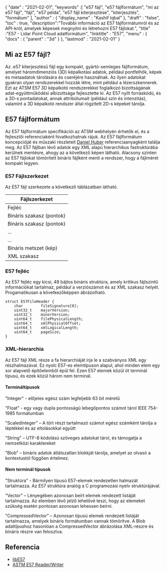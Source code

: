 {
  "date" : "2021-02-01",
  "keywords" :[ "e57 fájl", "e57 fájlformátum", "mi az e57 fájl", "fájl", "e57 példa", "e57 fájl kiterjesztése", "kiterjesztés", "formátum" ],
  "author" : {
    "display_name" : "Kashif Iqbal"
},
  "draft" : "false",
  "toc" : true,
  "description":"További információ az E57 fájlformátumról és az API-król, amelyek képesek megnyitni és létrehozni E57 fájlokat.",
  "title" :"E57 - Lidar Point Cloud adatformátum",
  "linktitle" : "E57",
  "menu" : {
    "docs" : {
      "parent" : "3d"
}
},
  "lastmod" : "2021-02-01"
}

## Mi az E57 fájl?

Az .e57 kiterjesztésű fájl egy kompakt, gyártó-semleges fájlformátum, amelyet háromdimenziós (3D) képalkotási adatok, például pontfelhők, képek és metaadatok tárolására és cseréjére használnak. Az ilyen adatokat gyakran olyan rendszerekkel hozzák létre, mint például a lézerszkennerek. Ezt az ATSM E57 3D képalkotó rendszerekkel foglalkozó bizottságának adat-együttműködési albizottsága fejlesztette ki. Az E57 nyílt forráskódú, és a 3D-s pontadatokat, annak attribútumait (például szín és intenzitás), valamint a 3D képalkotó rendszer által rögzített 2D-s képeket tárolja.

## E57 fájlformátum

Az E57 fájlformátum specifikációi az ATSM webhelyén érhetők el, és a fejlesztői referenciaként hivatkozhatnak rájuk. Az E57 fájlformátum koncepcióját és műszaki részleteit [Daniel Huber](https://paulbourke.net/dataformats/e57/2011-huber-e57-v3.pdf) referenciaanyagként találja meg. Az E57 fájlban lévő adatok egy XML alapú hierarchikus fastruktúrába kerülnek mentésre, ahogy az a következő képen látható. Alacsony szinten az E57 fájlokat tömörített bináris fájlként menti a rendszer, hogy a fájlméret kompakt legyen.

### E57 Fájlszerkezet

Az E57 fájl szerkezete a következő táblázatban látható.

| Fájlszerkezet|
---|
|Fejléc|
|Bináris szakasz (pontok)|
|Bináris szakasz (pontok)|
|...|
|...|
|Bináris metszet (kép)|
|XML szakasz|

### E57 fejléc

Az E57 fejléc egy kicsi, 48 bájtos bináris struktúra, amely kritikus fájlszintű információkat tartalmaz, például a verziószámot és az XML szakasz helyét. Progamatikusan a következőképpen ábrázolható.

```
struct E57FileHeader {
    char        fileSignature[8];
    uint32_t    majorVersion;
    uint32_t    minorVersion;
    uint64_t    filePhysicalLength;
    uint64_t    xmlPhysicalOffset;
    uint64_t    xmlLogicalLength;
    uint64_t    pageSize;
}
```

### XML-hierarchia

Az E57 fájl XML része a fa hierarchiáját írja le a szabványos XML egy részhalmazával. Ez nyolc E57-es elemtípuson alapul, ahol minden elem egy sor alapvető építőelemből épül fel. Ezen E57 elemek közül öt terminál típusú, és ezek közül három nem terminál.

#### Termináltípusok

"Integer" - előjeles egész szám legfeljebb 63 bit méretű

"Float" - egy vagy dupla pontosságú lebegőpontos számot tárol IEEE 754-1985 formátumban

"ScaledInteger" – A tört részt tartalmazó számot egész számként tárolja a léptékkel és az eltolásokkal együtt

"String" – UTF-8 kódolású szöveges adatokat tárol, és támogatja a nemzetközi karaktereket

"Blob" – bináris adatok átlátszatlan blokkját tárolja, amelyet az olvasó a kontextustól függően értelmez.

#### Nem terminál típusok

"Struktúra" - Bármilyen típusú E57-elemek rendezetlen halmazát tartalmazza. Az E57 struktúra analóg a C programozási nyelv struktúrájával.

"Vector" – Lényegében azonosan beírt elemek rendezett listáját tartalmazza. Az elemben lévő jelző lehetővé teszi, hogy az elemeket szükség esetén pontosan azonosan lehessen beírni.

"CompressedVector" – Azonosan típusú elemek rendezett listáját tartalmazza, amelyek bináris formátumban vannak tömörítve. A Blob adattípushoz hasonlóan a CompressedVector ábrázolása XML-részre és bináris részre van felosztva.

## Referencia

* [libE57](http://www.libe57.org/)
* [ASTM E57 Reader/Writer](https://docs.safe.com/fme/html/FME_Desktop_Documentation/FME_ReadersWriters/e57/e57.htm#:~:text=Overview,are%20structured%20as%20a%20tree. )


